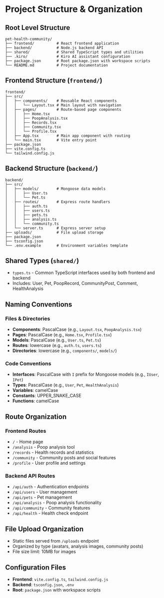 # Project Structure & Organization

## Root Level Structure
```
pet-health-community/
├── frontend/          # React frontend application
├── backend/           # Node.js backend API
├── shared/            # Shared TypeScript types and utilities
├── .kiro/             # Kiro AI assistant configuration
├── package.json       # Root package.json with workspace scripts
└── README.md          # Project documentation
```

## Frontend Structure (`frontend/`)
```
frontend/
├── src/
│   ├── components/    # Reusable React components
│   │   └── Layout.tsx # Main layout with navigation
│   ├── pages/         # Route-based page components
│   │   ├── Home.tsx
│   │   ├── PoopAnalysis.tsx
│   │   ├── Records.tsx
│   │   ├── Community.tsx
│   │   └── Profile.tsx
│   ├── App.tsx        # Main app component with routing
│   └── main.tsx       # Vite entry point
├── package.json
├── vite.config.ts
└── tailwind.config.js
```

## Backend Structure (`backend/`)
```
backend/
├── src/
│   ├── models/        # Mongoose data models
│   │   ├── User.ts
│   │   └── Pet.ts
│   ├── routes/        # Express route handlers
│   │   ├── auth.ts
│   │   ├── users.ts
│   │   ├── pets.ts
│   │   ├── analysis.ts
│   │   └── community.ts
│   └── server.ts      # Express server setup
├── uploads/           # File upload storage
├── package.json
├── tsconfig.json
└── .env.example       # Environment variables template
```

## Shared Types (`shared/`)
- `types.ts` - Common TypeScript interfaces used by both frontend and backend
- Includes: User, Pet, PoopRecord, CommunityPost, Comment, HealthAnalysis

## Naming Conventions

### Files & Directories
- **Components**: PascalCase (e.g., `Layout.tsx`, `PoopAnalysis.tsx`)
- **Pages**: PascalCase (e.g., `Home.tsx`, `Profile.tsx`)
- **Models**: PascalCase (e.g., `User.ts`, `Pet.ts`)
- **Routes**: lowercase (e.g., `auth.ts`, `users.ts`)
- **Directories**: lowercase (e.g., `components/`, `models/`)

### Code Conventions
- **Interfaces**: PascalCase with `I` prefix for Mongoose models (e.g., `IUser`, `IPet`)
- **Types**: PascalCase (e.g., `User`, `Pet`, `HealthAnalysis`)
- **Variables**: camelCase
- **Constants**: UPPER_SNAKE_CASE
- **Functions**: camelCase

## Route Organization

### Frontend Routes
- `/` - Home page
- `/analysis` - Poop analysis tool
- `/records` - Health records and statistics
- `/community` - Community posts and social features
- `/profile` - User profile and settings

### Backend API Routes
- `/api/auth` - Authentication endpoints
- `/api/users` - User management
- `/api/pets` - Pet management
- `/api/analysis` - Poop analysis functionality
- `/api/community` - Community features
- `/api/health` - Health check endpoint

## File Upload Organization
- Static files served from `/uploads` endpoint
- Organized by type (avatars, analysis images, community posts)
- File size limit: 10MB for images

## Configuration Files
- **Frontend**: `vite.config.ts`, `tailwind.config.js`
- **Backend**: `tsconfig.json`, `.env`
- **Root**: `package.json` with workspace scripts